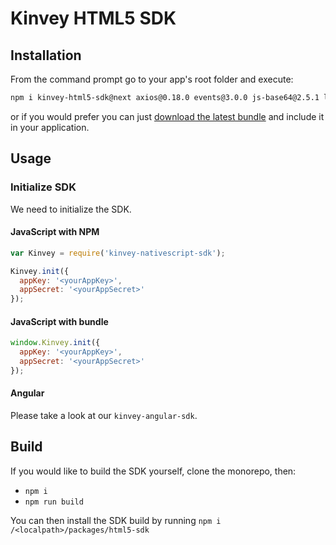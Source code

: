 # Kinvey HTML5 SDK

## Installation

From the command prompt go to your app's root folder and execute:

```bash
npm i kinvey-html5-sdk@next axios@0.18.0 events@3.0.0 js-base64@2.5.1 lodash@4.17.11 loglevel@1.6.1 loglevel-plugin-prefix@0.8.4 p-queue@4.0.0 pubnub@4.23.0 rxjs@6.4.0 sift@7.0.1 tslib@1.9.3 url@0.11.0 url-join@4.0.0
```

or if you would prefer you can just [download the latest bundle](https://download.kinvey.com/js/kinvey-html5-sdk-3.13.0-next.27.min.js) and include it in your application.

## Usage

### Initialize SDK

We need to initialize the SDK.

#### JavaScript with NPM
```js
var Kinvey = require('kinvey-nativescript-sdk');

Kinvey.init({
  appKey: '<yourAppKey>',
  appSecret: '<yourAppSecret>'
});
```

#### JavaScript with bundle
```js
window.Kinvey.init({
  appKey: '<yourAppKey>',
  appSecret: '<yourAppSecret>'
});
```

#### Angular
Please take a look at our `kinvey-angular-sdk`.

## Build

If you would like to build the SDK yourself, clone the monorepo, then:
- `npm i`
- `npm run build`

You can then install the SDK build by running `npm i /<localpath>/packages/html5-sdk`
